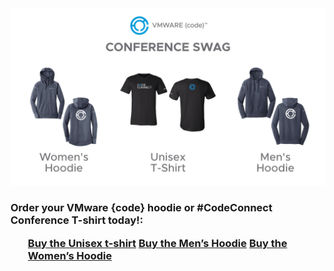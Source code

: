 <img src="swag.jpg" alt="Order VMware {code} Swag!" width="800">


<h3>Order your VMware {code} hoodie or #CodeConnect Conference T-shirt today!:<h/3>
  <ul> 
    <a href="https://vmware.zorch.com/apparel/ladies-apparel/1452258/1452258/bella-canvas-unisex-t-shirt-1pc.html">Buy the Unisex t-shirt<a/>
    <a href="https://vmware.zorch.com/apparel/men-s-apparel/1452242/1452242/new-era-tri-blend-fleece-hoodie-1pc.html"> Buy the Men’s Hoodie<a/>
    <a href="https://vmware.zorch.com/apparel/ladies-apparel/1452250/1452250/new-era-ladies-tri-blend-fleece-hoodie-1pc.html">Buy the Women’s Hoodie<a/> 
 
  </ul>

